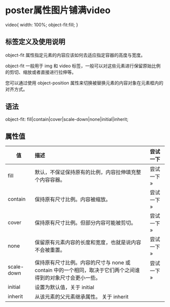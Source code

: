 # poster属性图片铺满video

video{
width: 100%;
object-fit:fill;
}

## 标签定义及使用说明
object-fit 属性指定元素的内容应该如何去适应指定容器的高度与宽度。

object-fit 一般用于 img 和 video 标签，一般可以对这些元素进行保留原始比例的剪切、缩放或者直接进行拉伸等。

您可以通过使用 object-position 属性来切换被替换元素的内容对象在元素框内的对齐方式。

## 语法
object-fit: fill|contain|cover|scale-down|none|initial|inherit;

## 属性值
|值 | 描述 |	尝试一下|
| --------   | :-----| :----|
|fill |	默认，不保证保持原有的比例，内容拉伸填充整个内容容器。|	尝试一下 »|
|contain | 保持原有尺寸比例。内容被缩放。|	尝试一下 »|
|cover|	保持原有尺寸比例。但部分内容可能被剪切。|	尝试一下 »|
|none|	保留原有元素内容的长度和宽度，也就是说内容不会被重置。|	尝试一下 »|
|scale-down|	保持原有尺寸比例。内容的尺寸与 none 或 contain 中的一个相同，取决于它们两个之间谁得到的对象尺寸会更小一些。|	尝试一下 »|
|initial|	设置为默认值，关于 initial	||
|inherit|	从该元素的父元素继承属性。 关于 inherit||
